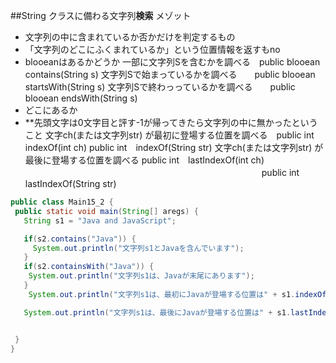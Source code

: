 ##String クラスに備わる文字列**検索** メゾット
- 文字列の中に含まれているか否かだけを判定するもの
- 「文字列のどこにふくまれているか」という位置情報を返すもno
- blooeanはあるかどうか
一部に文字列Sを含むかを調べる　public blooean contains(String s)
文字列Sで始まっているかを調べる　　public blooean startsWith(String s)
文字列Sで終わっっているかを調べる　　public blooean endsWith(String s)
- どこにあるか
- **先頭文字は0文字目と評す-1が帰ってきたら文字列の中に無かったということ
文字ch(または文字列str) が最初に登場する位置を調べる　public int　indexOf(int ch)
                                                       public int　indexOf(String str)
文字ch(または文字列str) が最後に登場する位置を調べる   public int　lastIndexOf(int ch)  
　　　　　　　　　　　　　　　　　　　　　　　　　　　public int　lastIndexOf(String str) 
                           
                       
 ```java
 public class Main15_2 {
  public static void main(String[] aregs) {
    String s1 = "Java and JavaScript";

    if(s2.contains("Java")) {
      System.out.println("文字列s1とJavaを含んでいます");
    }
    if(s2.containsWith("Java")) {
     System.out.println("文字列s1は、Javaが末尾にあります");
    }
     System.out.println("文字列s1は、最初にJavaが登場する位置は" + s1.indexOf("Java"));

    System.out.println("文字列s1は、最後にJavaが登場する位置は" + s1.lastIndexOf("Java"));


  }
}
